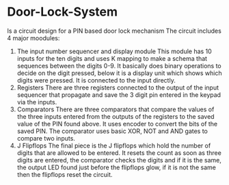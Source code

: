 # Door-Lock-System
Is a circuit design for a PIN based door lock mechanism
The circuit includes 4 major moodules:
1. The input number sequencer and display module
  This module has 10 inputs for the ten digits and uses K mapping to make a schema that sequences between the digits 0-9. It basically 
  does binary operations to decide on the digit pressed, below it is a display unit which shows which digits were pressed. It is connected 
  to the input directly.
2. Registers
  There are three registers connected to the output of the input sequencer that propagate and save the 3 digit pin entered in the keypad via
  the inputs.
3. Comparators
  There are three comparators that compare the values of the three inputs entered from the outputs of the registers to the saved value of the 
  PIN found above. It uses encoder to convert the bits of the saved PIN. The comparator uses basic XOR, NOT and AND gates to compare two inputs.
4. J Flipflops
  The final piece is the J flipflops which hold the number of digits that are allowed to be entered. It resets the count as soon as three digits 
  are entered, the comparator checks the digits and if it is the same, the output LED found just before the flipflops glow, if it is not the same
  then the flipflops reset the circuit.

